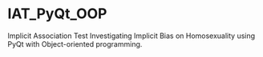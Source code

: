 # IAT_PyQt_OOP
Implicit Association Test Investigating Implicit Bias on Homosexuality using PyQt with Object-oriented programming.
